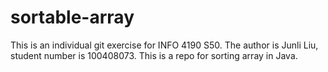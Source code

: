 # sortable-array

This is an individual git exercise for INFO 4190 S50. The author is Junli Liu, student number is 100408073. This is a repo for sorting array in Java.